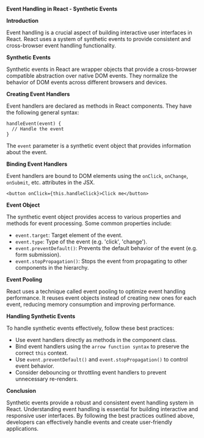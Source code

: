 **Event Handling in React - Synthetic Events**

**Introduction**

Event handling is a crucial aspect of building interactive user interfaces in React. React uses a system of synthetic events to provide consistent and cross-browser event handling functionality.

**Synthetic Events**

Synthetic events in React are wrapper objects that provide a cross-browser compatible abstraction over native DOM events. They normalize the behavior of DOM events across different browsers and devices.

**Creating Event Handlers**

Event handlers are declared as methods in React components. They have the following general syntax:

```
handleEvent(event) {
  // Handle the event
}
```

The `event` parameter is a synthetic event object that provides information about the event.

**Binding Event Handlers**

Event handlers are bound to DOM elements using the `onClick`, `onChange`, `onSubmit`, etc. attributes in the JSX.

```
<button onClick={this.handleClick}>Click me</button>
```

**Event Object**

The synthetic event object provides access to various properties and methods for event processing. Some common properties include:

* `event.target`: Target element of the event.
* `event.type`: Type of the event (e.g. 'click', 'change').
* `event.preventDefault()`: Prevents the default behavior of the event (e.g. form submission).
* `event.stopPropagation()`: Stops the event from propagating to other components in the hierarchy.

**Event Pooling**

React uses a technique called event pooling to optimize event handling performance. It reuses event objects instead of creating new ones for each event, reducing memory consumption and improving performance.

**Handling Synthetic Events**

To handle synthetic events effectively, follow these best practices:

* Use event handlers directly as methods in the component class.
* Bind event handlers using the `arrow function syntax` to preserve the correct `this` context.
* Use `event.preventDefault()` and `event.stopPropagation()` to control event behavior.
* Consider debouncing or throttling event handlers to prevent unnecessary re-renders.

**Conclusion**

Synthetic events provide a robust and consistent event handling system in React. Understanding event handling is essential for building interactive and responsive user interfaces. By following the best practices outlined above, developers can effectively handle events and create user-friendly applications.
